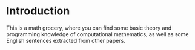 # Introduction

This is a math grocery, where you can find some basic theory and programming knowledge of computational mathematics, as well as some English sentences extracted from other papers.